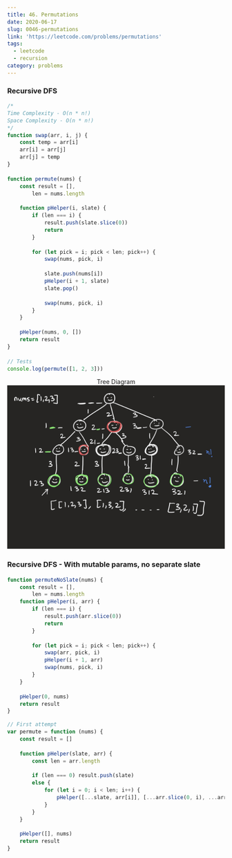 ```yaml
---
title: 46. Permutations
date: 2020-06-17
slug: 0046-permutations
link: 'https://leetcode.com/problems/permutations'
tags:
  - leetcode
  - recursion
category: problems
---
```


### Recursive DFS

```js
/* 
Time Complexity - O(n * n!)
Space Complexity - O(n * n!)
*/
function swap(arr, i, j) {
	const temp = arr[i]
	arr[i] = arr[j]
	arr[j] = temp
}

function permute(nums) {
	const result = [],
		len = nums.length

	function pHelper(i, slate) {
		if (len === i) {
			result.push(slate.slice(0))
			return
		}

		for (let pick = i; pick < len; pick++) {
			swap(nums, pick, i)

			slate.push(nums[i])
			pHelper(i + 1, slate)
			slate.pop()

			swap(nums, pick, i)
		}
	}

	pHelper(nums, 0, [])
	return result
}

// Tests
console.log(permute([1, 2, 3]))
```

<span style="display:block; text-align: center;">Tree Diagram</span>
![Permutations diagram](./0046_permutations.png)

### Recursive DFS - With mutable params, no separate slate

```js
function permuteNoSlate(nums) {
	const result = [],
		len = nums.length
	function pHelper(i, arr) {
		if (len === i) {
			result.push(arr.slice(0))
			return
		}

		for (let pick = i; pick < len; pick++) {
			swap(arr, pick, i)
			pHelper(i + 1, arr)
			swap(nums, pick, i)
		}
	}

	pHelper(0, nums)
	return result
}
```

```js
// First attempt
var permute = function (nums) {
	const result = []

	function pHelper(slate, arr) {
		const len = arr.length

		if (len === 0) result.push(slate)
		else {
			for (let i = 0; i < len; i++) {
				pHelper([...slate, arr[i]], [...arr.slice(0, i), ...arr.slice(i + 1)])
			}
		}
	}

	pHelper([], nums)
	return result
}
```
